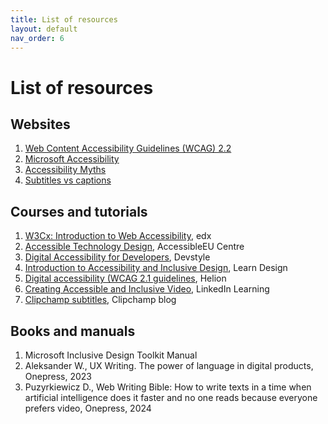 ```yaml
---
title: List of resources 
layout: default
nav_order: 6
---
```


# List of resources

## Websites

1. <a href="https://www.w3.org/TR/WCAG22/" target="_blank">Web Content Accessibility Guidelines (WCAG) 2.2</a>
2. <a href="https://www.microsoft.com/en-us/accessibility" target="_blank">Microsoft Accessibility</a>
3. <a href="https://a11ymyths.com/" target="_blank">Accessibility Myths</a>
4. <a href="https://www.rask.ai/blog/subtitles-vs-captions-breaking-down-the-difference" target="_blank">Subtitles vs captions</a>

## Courses and tutorials

1. <a href="https://www.edx.org/learn/web-accessibility/the-world-wide-web-consortium-w3c-introduction-to-web-accessibility" target="_blank">W3Cx: Introduction to Web Accessibility</a>, edx
2. <a href="https://accessible-eu-centre.ec.europa.eu/content-corner/events/accessibleeu-training-course-accessible-technology-design-ot-eu-01-2023-11-15_en" target="_blank">Accessible Technology Design</a>, AccessibleEU Centre
3. <a href="https://devbites.pl/kursy/dostepnosc-cyfrowa/" target="_blank">Digital Accessibility for Developers</a>, Devstyle
4. <a href="https://www.learndesign.pl/warsztaty/wprowadzenie-do-dostepnosci-i-projektowania-bez-wykluczen" target="_blank">Introduction to Accessibility and Inclusive Design</a>, Learn Design
5. <a href="https://helion.pl/kurs/dostepnosc-cyfrowa-kurs-video-wprowadzenie-do-tematyki-i-wytycznych-wcag-2-1-michal-wiktor-zmijewski-tomasz-pluta-mariusz-bor,vdoscy.html" target="_blank">Digital accessibility (WCAG 2.1 guidelines</a>, Helion
6. <a href="https://www.linkedin.com/learning/creating-accessible-and-inclusive-video" target="_blank">Creating Accessible and Inclusive Video</a>, LinkedIn Learning
7. <a href="https://clipchamp.com/en/blog/add-subtitles-videos-benefits-easy-hacks/" target="_blank">Clipchamp subtitles</a>, Clipchamp blog

## Books and manuals

1. Microsoft Inclusive Design Toolkit Manual
2. Aleksander W., UX Writing. The power of language in digital products, Onepress, 2023
3. Puzyrkiewicz D., Web Writing Bible: How to write texts in a time when artificial intelligence does it faster and no one reads because everyone prefers video, Onepress, 2024
